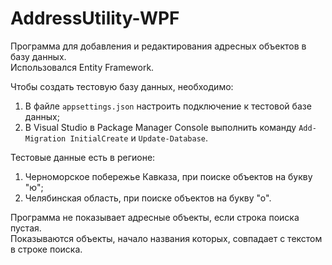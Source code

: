 # AddressUtility-WPF
Программа для добавления и редактирования адресных объектов в базу данных.<br>
Использовался Entity Framework.

Чтобы создать тестовую базу данных, необходимо:
1) В файле `appsettings.json` настроить подключение к тестовой базе данных;
2) В Visual Studio в Package Manager Console выполнить команду `Add-Migration InitialCreate` и `Update-Database`.

Тестовые данные есть в регионе:
1) Черноморское побережье Кавказа, при поиске объектов на букву "ю";
2) Челябинская область, при поиске объектов на букву "о".

Программа не показывает адресные объекты, если строка поиска пустая.<br>
Показываются объекты, начало названия которых, совпадает с текстом в строке поиска.
